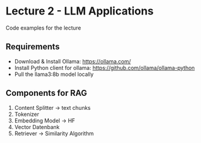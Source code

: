 # Lecture 2 - LLM Applications

Code examples for the lecture

## Requirements
- Download & Install Ollama: https://ollama.com/
- Install Python client for ollama: https://github.com/ollama/ollama-python
- Pull the llama3:8b model locally
 
## Components for RAG
1. Content Splitter -> text chunks
2. Tokenizer
3. Embedding Model -> HF 
4. Vector Datenbank
5. Retriever -> Similarity Algorithm

